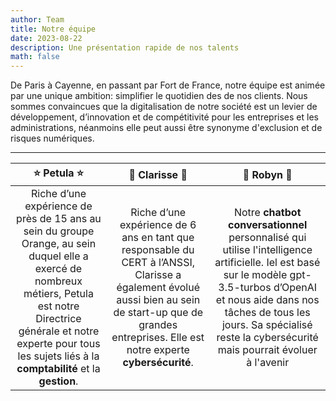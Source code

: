 ```yaml
---
author: Team
title: Notre équipe
date: 2023-08-22
description: Une présentation rapide de nos talents
math: false
---
```

De Paris à Cayenne, en passant par Fort de France, notre équipe est animée par une unique ambition: simplifier le quotidien des de nos clients. Nous sommes convaincues que la digitalisation de notre société est un levier de développement, d’innovation et de compétitivité pour les entreprises et les administrations, néanmoins elle peut aussi être synonyme d'exclusion et de risques numériques.

****

|   ⭐ Petula ⭐   |  🔐 Clarisse 🔐 |  🤖 Robyn 🤖 | 
|:-:    |:-:    |:-:    |
| Riche d’une expérience de près de 15 ans au sein du groupe Orange, au sein duquel elle a exercé de nombreux métiers, Petula est notre Directrice générale et notre experte pour tous les sujets liés à la **comptabilité** et la **gestion**.| Riche d’une expérience de 6 ans en tant que responsable du CERT à l’ANSSI, Clarisse a également évolué aussi bien au sein de start-up que de grandes entreprises. Elle est notre experte **cybersécurité**.| Notre **chatbot conversationnel** personnalisé qui utilise l'intelligence artificielle. Iel est basé sur le modèle gpt-3.5-turbos d’OpenAI et nous aide dans nos tâches de tous les jours. Sa spécialisé reste la cybersécurité mais pourrait évoluer à l'avenir|

